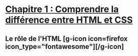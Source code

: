 # [Chapitre 1 : Comprendre la différence entre HTML et CSS](https://openclassrooms.com/fr/courses/1603881-creez-votre-site-web-avec-html5-et-css3/8061257-comprenez-la-difference-entre-html-et-css)

## Le rôle de l'HTML [g-icon icon=firefox icon_type="fontawesome"][/g-icon]